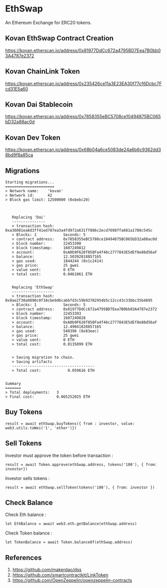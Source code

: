 # EthSwap

An Ethereum Exchange for ERC20 tokens.

## Kovan EthSwap Contract Creation

https://kovan.etherscan.io/address/0x81977DdCc672a4795BD7Eea7B0bb03A4787e2372

## Kovan ChainLink Token

https://kovan.etherscan.io/address/0x235426ce11a3E23EA30f77cf6Dcbc7Fcd31E5a60


## Kovan Dai Stablecoin

https://kovan.etherscan.io/address/0x7858355eBC5708ce10494875BC065bD32a88ac0d

## Kovan Dev Token

https://kovan.etherscan.io/address/0x68b04a6ce5083de24a6b6c9362dd38bd9f8a85ca


## Migrations

```
Starting migrations...
======================
> Network name:    'kovan'
> Network id:      42
> Block gas limit: 12500000 (0xbebc20)



   Replacing 'Dai'
   ---------------
   > transaction hash:    0xa36081ea8d3ff41ed787ea3a4fd972a631ff886c2ecd7698ffa681a1780c545c
   > Blocks: 1            Seconds: 5
   > contract address:    0x7858355eBC5708ce10494875BC065bD32a88ac0d
   > block number:        22453390
   > block timestamp:     1607249812
   > account:             0xA0b9F620f858Fa4f46c2777843E5dEf8e88d56aF
   > balance:             12.50392818857165
   > gas used:            1844244 (0x1c2414)
   > gas price:           25 gwei
   > value sent:          0 ETH
   > total cost:          0.0461061 ETH


   Replacing 'EthSwap'
   -------------------
   > transaction hash:    0x9ae2f30a9890c0f34cbe9d6cabbfd3c59b93702954b5c12cc43c33bbc35b4895
   > Blocks: 1            Seconds: 5
   > contract address:    0x81977DdCc672a4795BD7Eea7B0bb03A4787e2372
   > block number:        22453393
   > block timestamp:     1607249828
   > account:             0xA0b9F620f858Fa4f46c2777843E5dEf8e88d56aF
   > balance:             12.49041828857165
   > gas used:            540396 (0x83eec)
   > gas price:           25 gwei
   > value sent:          0 ETH
   > total cost:          0.0135099 ETH


   > Saving migration to chain.
   > Saving artifacts
   -------------------------------------
   > Total cost:            0.059616 ETH


Summary
=======
> Total deployments:   3
> Final cost:          0.065252025 ETH

```

## Buy Tokens

```result = await ethSwap.buyTokens({ from : investor, value: web3.utils.toWei('1', 'ether')}) ```

## Sell Tokens

Investor must approve the token before transaction :

```result = await Token.approve(ethSwap.address, tokens('100'), { from: investor})```

Investor sells tokens :

```result = await ethSwap.sellToken(tokens('100'), { from: investor })```

## Check Balance

Check Eth balance :

```let EthBalance = await web3.eth.getBalance(ethSwap.address)```


Check Token balance :

```let TokenBalance = await Token.balanceOf(ethSwap.address)```

## References 

1. https://github.com/makerdao/dss
2. https://github.com/smartcontractkit/LinkToken
3. https://github.com/OpenZeppelin/openzeppelin-contracts
